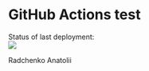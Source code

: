 # GitHub Actions test
Status of last deployment:<br>
<img src="https://github.com/AnatoliiRadchenko/jenkinstest/workflows/myGithubActionsBasics/badge.svg?branch=main"><br>

Radchenko Anatolii
